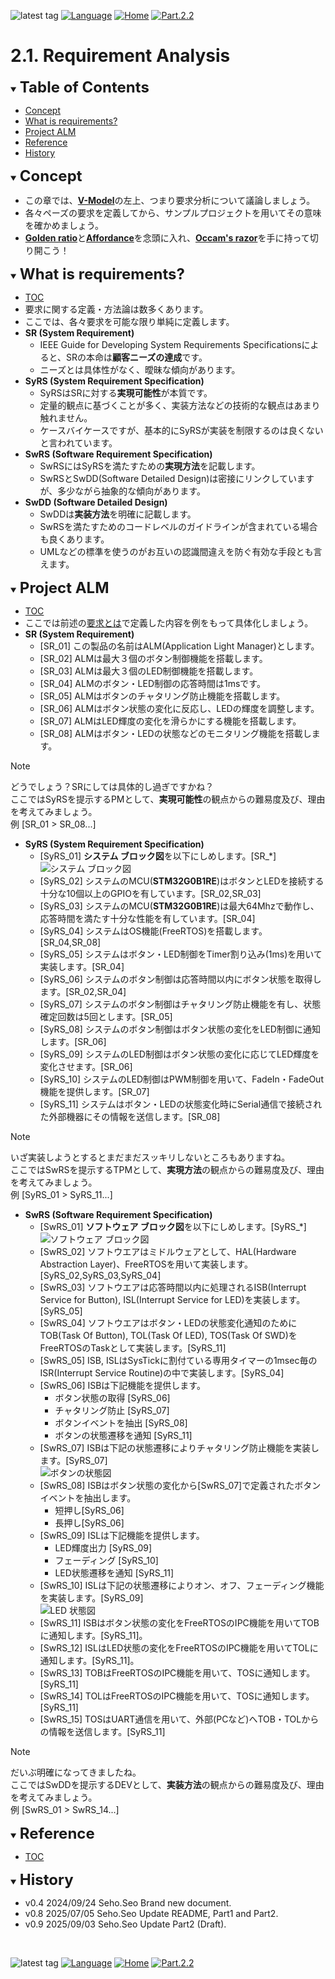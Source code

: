 ![latest tag](https://img.shields.io/github/v/tag/gtuja/CSC_MS.svg?color=brightgreen)
[![Language](https://img.shields.io/badge/Language-%E6%97%A5%E6%9C%AC%E8%AA%9E-brightgreen)](https://github.com/gtuja/CSC_MS/blob/main/Part2/1.RequirementAnalysis.md)
[![Home](https://img.shields.io/badge/Home-Readme-brightgreen)](https://github.com/gtuja/CSC_MS/blob/main/README_en.md)
[![Part.2.2](https://img.shields.io/badge/Next-Part.2.2-brightgreen)](https://github.com/gtuja/CSC_MS/blob/main/Part2/2.SoftwareDesign_en.md)

# 2.1. Requirement Analysis

<div id="toc"></div>
<details open>
<summary><font size="5"><b>Table of Contents</b></font></summary>

- [Concept](#Concept)
- [What is requirements?](#what_is_requirements)
- [Project ALM](#project_alm)
- [Reference](#Reference)
- [History](#history)

</details>

<div id="Concept"></div>
<details open>
<summary><font size="5"><b>Concept</b></font></summary>

- この章では、[**V-Model**](https://kruschecompany.com/wp-content/uploads/2021/09/V-model-for-software-development-infographic-diagram.png)の左上、つまり要求分析について議論しましょう。
- 各々ペーズの要求を定義してから、サンプルプロジェクトを用いてその意味を確かめましょう。
- [**Golden ratio**](https://en.m.wikipedia.org/wiki/Golden_ratio)と[**Affordance**](https://en.m.wikipedia.org/wiki/Affordance)を念頭に入れ、[**Occam's razor**](https://en.m.wikipedia.org/wiki/Occam%27s_razor)を手に持って切り開こう！
</details>

<div id="what_is_requirements"></div>
<details open>
<summary><font size="5"><b>What is requirements?</b></font></summary>

- [TOC](#toc)
- 要求に関する定義・方法論は数多くあります。
- ここでは、各々要求を可能な限り単純に定義します。
- **SR (System Requirement)**
  - IEEE Guide for Developing System Requirements Specificationsによると、SRの本命は**顧客ニーズの達成**です。
  - ニーズとは具体性がなく、曖昧な傾向があります。
- **SyRS (System Requirement Specification)**
  - SyRSはSRに対する**実現可能性**が本質です。
  - 定量的観点に基づくことが多く、実装方法などの技術的な観点はあまり触れません。
  - ケースバイケースですが、基本的にSyRSが実装を制限するのは良くないと言われています。
- **SwRS (Software Requirement Specification)**
  - SwRSにはSyRSを満たすための**実現方法**を記載します。
  - SwRSとSwDD(Software Detailed Design)は密接にリンクしていますが、多少ながら抽象的な傾向があります。
- **SwDD (Software Detailed Design)**
  - SwDDは**実装方法**を明確に記載します。
  - SwRSを満たすためのコードレベルのガイドラインが含まれている場合も良くあります。
  - UMLなどの標準を使うのがお互いの認識間違えを防ぐ有効な手段とも言えます。
</details>

<div id="project_alm"></div>
<details open>
<summary><font size="5"><b>Project ALM</b></font></summary>

- [TOC](#toc)
- ここでは前述の[要求とは](#what_is_requirements)で定義した内容を例をもって具体化しましょう。
- **SR (System Requirement)**
  - [SR_01] この製品の名前はALM(Application Light Manager)とします。
  - [SR_02] ALMは最大３個のボタン制御機能を搭載します。
  - [SR_03] ALMは最大３個のLED制御機能を搭載します。
  - [SR_04] ALMのボタン・LED制御の応答時間は1msです。
  - [SR_05] ALMはボタンのチャタリング防止機能を搭載します。
  - [SR_06] ALMはボタン状態の変化に反応し、LEDの輝度を調整します。
  - [SR_07] ALMはLED輝度の変化を滑らかにする機能を搭載します。
  - [SR_08] ALMはボタン・LEDの状態などのモニタリング機能を搭載します。
> [!NOTE]
> どうでしょう？SRにしては具体的し過ぎですかね？<br>
> ここではSyRSを提示するPMとして、**実現可能性**の観点からの難易度及び、理由を考えてみましょう。<br>
> 例 [SR_01 > SR_08...]

- **SyRS (System Requirement Specification)**
  - [SyRS_01] **システム ブロック図**を以下にしめします。[SR_*]<br>
![システム ブロック図](https://github.com/gtuja/CSC_MS/blob/main/Resources/Part2/Part2_ALM_SystemBlockDiagram.drawio.png)<br>
  - [SyRS_02] システムのMCU(**STM32G0B1RE**)はボタンとLEDを接続する十分な10個以上のGPIOを有しています。[SR_02,SR_03]
  - [SyRS_03] システムのMCU(**STM32G0B1RE**)は最大64Mhzで動作し、応答時間を満たす十分な性能を有しています。[SR_04]
  - [SyRS_04] システムはOS機能(FreeRTOS)を搭載します。[SR_04,SR_08]
  - [SyRS_05] システムはボタン・LED制御をTimer割り込み(1ms)を用いて実装します。[SR_04]
  - [SyRS_06] システムのボタン制御は応答時間以内にボタン状態を取得します。[SR_02,SR_04]
  - [SyRS_07] システムのボタン制御はチャタリング防止機能を有し、状態確定回数は5回とします。[SR_05]
  - [SyRS_08] システムのボタン制御はボタン状態の変化をLED制御に通知します。[SR_06]
  - [SyRS_09] システムのLED制御はボタン状態の変化に応じてLED輝度を変化させます。[SR_06]
  - [SyRS_10] システムのLED制御はPWM制御を用いて、FadeIn・FadeOut機能を提供します。[SR_07]
  - [SyRS_11] システムはボタン・LEDの状態変化時にSerial通信で接続された外部機器にその情報を送信します。[SR_08]
> [!NOTE]
> いざ実装しようとするとまだまだスッキリしないところもありますね。<br>
> ここではSwRSを提示するTPMとして、**実現方法**の観点からの難易度及び、理由を考えてみましょう。<br>
> 例 [SyRS_01 > SyRS_11...]

- **SwRS (Software Requirement Specification)**
  - [SwRS_01] **ソフトウェア ブロック図**を以下にしめします。[SyRS_*]<br>
![ソフトウェア ブロック図](https://github.com/gtuja/CSC_MS/blob/main/Resources/Part2/Part2_ALM_SoftwareBlockDiagram.drawio.png)<br>
  - [SwRS_02] ソフトウエアはミドルウェアとして、HAL(Hardware Abstraction Layer)、FreeRTOSを用いて実装します。[SyRS_02,SyRS_03,SyRS_04]
  - [SwRS_03] ソフトウエアは応答時間以内に処理されるISB(Interrupt Service for Button), ISL(Interrupt Service for LED)を実装します。[SyRS_05]
  - [SwRS_04] ソフトウエアはボタン・LEDの状態変化通知のためにTOB(Task Of Button), TOL(Task Of LED), TOS(Task Of SWD)をFreeRTOSのTaskとして実装します。[SyRS_11]
  - [SwRS_05] ISB, ISLはSysTickに割付ている専用タイマーの1msec毎のISR(Interrupt Service Routine)の中で実装します。[SyRS_04]
  - [SwRS_06] ISBは下記機能を提供します。
    - ボタン状態の取得 [SyRS_06]
    - チャタリング防止 [SyRS_07]
    - ボタンイベントを抽出 [SyRS_08]
    - ボタンの状態遷移を通知 [SyRS_11]
  - [SwRS_07] ISBは下記の状態遷移によりチャタリング防止機能を実装します。[SyRS_07]<br>
![ボタンの状態図](https://github.com/gtuja/CSC_MS/blob/main/Resources/Part2/Part2_ALM_StateDiagram_Button.drawio.png)<br>
  - [SwRS_08] ISBはボタン状態の変化から[SwRS_07]で定義されたボタンイベントを抽出します。
    - 短押し[SyRS_06]<br>
    - 長押し[SyRS_06]<br>
  - [SwRS_09] ISLは下記機能を提供します。
    - LED輝度出力 [SyRS_09]
    - フェーディング [SyRS_10]
    - LED状態遷移を通知 [SyRS_11]
  - [SwRS_10] ISLは下記の状態遷移によりオン、オフ、フェーディング機能を実装します。[SyRS_09]<br>
![LED 状態図](https://github.com/gtuja/CSC_MS/blob/main/Resources/Part2/Part2_ALM_StateDiagram_LED.drawio.png)<br>
  - [SwRS_11] ISBはボタン状態の変化をFreeRTOSのIPC機能を用いてTOBに通知します。[SyRS_11]。
  - [SwRS_12] ISLはLED状態の変化をFreeRTOSのIPC機能を用いてTOLに通知します。[SyRS_11]。
  - [SwRS_13] TOBはFreeRTOSのIPC機能を用いて、TOSに通知します。[SyRS_11]
  - [SwRS_14] TOLはFreeRTOSのIPC機能を用いて、TOSに通知します。[SyRS_11]
  - [SwRS_15] TOSはUART通信を用いて、外部(PCなど)へTOB・TOLからの情報を送信します。[SyRS_11]
> [!NOTE]
> だいぶ明確になってきましたね。<br>
> ここではSwDDを提示するDEVとして、**実装方法**の観点からの難易度及び、理由を考えてみましょう。<br>
> 例 [SwRS_01 > SwRS_14...]

</details>
<div id="Reference"></div>
<details open>
<summary><font size="5"><b>Reference</b></font></summary>

- [TOC](#toc)

</details>

<div id="history"></div>
<details open>
<summary><font size="5"><b>History</b></font></summary> 

- v0.4 2024/09/24 Seho.Seo Brand new document.
- v0.8 2025/07/05 Seho.Seo Update README, Part1 and Part2.
- v0.9 2025/09/03 Seho.Seo Update Part2 (Draft).
</details>
<br>

![latest tag](https://img.shields.io/github/v/tag/gtuja/CSC_MS.svg?color=brightgreen)
[![Language](https://img.shields.io/badge/Language-%E6%97%A5%E6%9C%AC%E8%AA%9E-brightgreen)](https://github.com/gtuja/CSC_MS/blob/main/Part2/1.RequirementAnalysis.md)
[![Home](https://img.shields.io/badge/Home-Readme-brightgreen)](https://github.com/gtuja/CSC_MS/blob/main/README_en.md)
[![Part.2.2](https://img.shields.io/badge/Next-Part.2.2-brightgreen)](https://github.com/gtuja/CSC_MS/blob/main/Part2/2.SoftwareDesign_en.md)